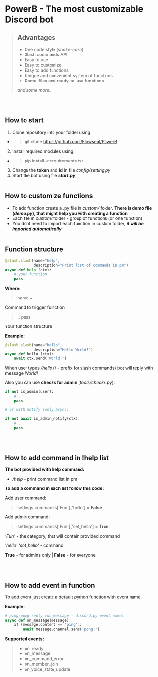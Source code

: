 # PowerB - The most customizable Discord bot
> ## **Advantages**
> - One code style (*snake-case*)
> - Slash commands API
> - Easy to use
> - Easy to customize
> - Easy to add functions
> - Unique and convenient system of functions
> - Demo-files and ready-to-use functions
> 
> *and some more..*

<br><br>

## **How to start**
1) Clone repository into your folder using
- > git clone https://github.com/Flowseal/PowerB
2) Install required modules using
- > pip install -r requirements.txt
3) Change the **token** and **id** in file *config/setting.py*
4) Start the bot using file ***start.py***
<br><br>

## **How to customize functions**

* To add function create a .py file in *custom/* folder. **There is demo file (*demo.py*), that might help you with creating a function**
* Each file in *custom/* folder - group of functions (or one function)
* You dont need to import each function in custom folder, ***it will be imported automatically***
  <br><br>
## <a name="funcstruct"></a>**Function structure**
```python
@slash.slash(name="help",
             description="Print list of commands in pm")
async def help (ctx):
    # your function
    pass
```
**Where:**
> name =

Command to trigger fuinction

> .. pass

Your function structure

**Example:**

```python
@slash.slash(name="hello",
             description="Hello World!")
async def hello (ctx):
    await ctx.send('World!')
```
When user types */hello* (/ - prefix for slash commands) bot will reply with message *World!*

Also you can use **checks for admin** (*tools/checks.py*):
```python
if not is_admin(user):
    #..
    pass

# or with notify (only async)

if not await is_admin_notify(ctx):
    #..
    pass
```
<br><br>

## **How to add command in !help list**
**The bot provided with help command:**
- */help* - print command list in pm

**To add a command in each list follow this code:**

Add user command:
> settings.commands['Fun']['hello'] = **False**

Add admin command:
> settings.commands['Fun']['set_hello'] = **True**

*'Fun'* - the category, that will contain provided command

*'hello'* *'set_hello'* - command

**True** - for admins only | **False** - for everyone

<br><br>

## **How to add event in function**
To add event just create a default python function with event name

**Example:**
```python
# ping-pong reply (on_message - discord.py event name)
async def on_message(message):
    if (message.content == 'ping'):
        await message.channel.send('pong!')
```

**Supported events:**
> - on_ready
> - on_message
> - on_command_error
> - on_member_join
> - on_voice_state_update
